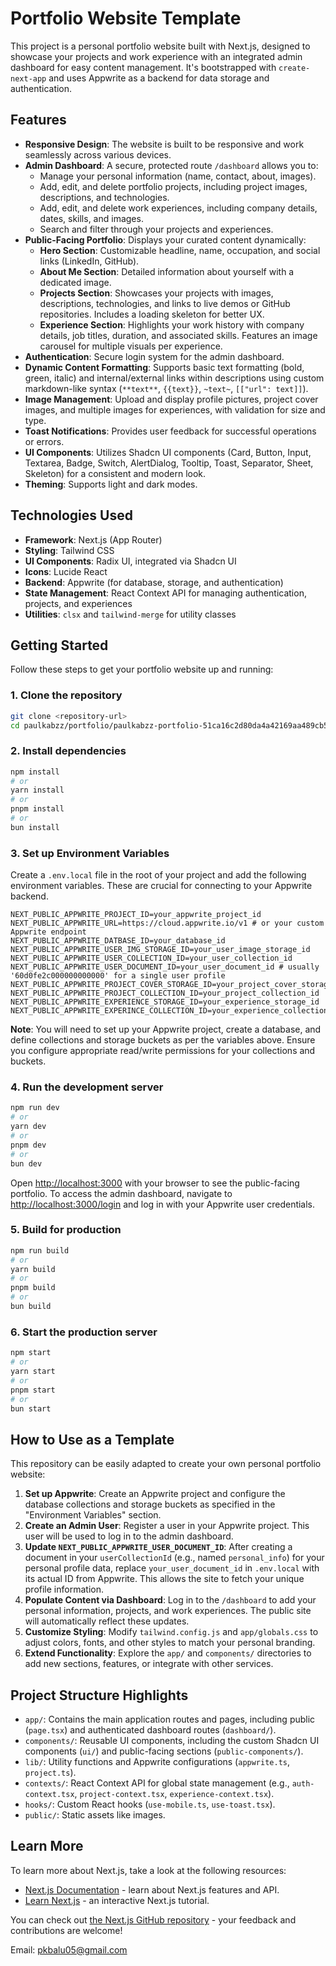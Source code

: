 # Portfolio Website Template

This project is a personal portfolio website built with Next.js, designed to showcase your projects and work experience with an integrated admin dashboard for easy content management. It's bootstrapped with `create-next-app` and uses Appwrite as a backend for data storage and authentication.

## Features

  * **Responsive Design**: The website is built to be responsive and work seamlessly across various devices.
  * **Admin Dashboard**: A secure, protected route `/dashboard` allows you to:
      * Manage your personal information (name, contact, about, images).
      * Add, edit, and delete portfolio projects, including project images, descriptions, and technologies.
      * Add, edit, and delete work experiences, including company details, dates, skills, and images.
      * Search and filter through your projects and experiences.
  * **Public-Facing Portfolio**: Displays your curated content dynamically:
      * **Hero Section**: Customizable headline, name, occupation, and social links (LinkedIn, GitHub).
      * **About Me Section**: Detailed information about yourself with a dedicated image.
      * **Projects Section**: Showcases your projects with images, descriptions, technologies, and links to live demos or GitHub repositories. Includes a loading skeleton for better UX.
      * **Experience Section**: Highlights your work history with company details, job titles, duration, and associated skills. Features an image carousel for multiple visuals per experience.
  * **Authentication**: Secure login system for the admin dashboard.
  * **Dynamic Content Formatting**: Supports basic text formatting (bold, green, italic) and internal/external links within descriptions using custom markdown-like syntax (`**text**`, `{{text}}`, `~text~`, `[["url": text]]`).
  * **Image Management**: Upload and display profile pictures, project cover images, and multiple images for experiences, with validation for size and type.
  * **Toast Notifications**: Provides user feedback for successful operations or errors.
  * **UI Components**: Utilizes Shadcn UI components (Card, Button, Input, Textarea, Badge, Switch, AlertDialog, Tooltip, Toast, Separator, Sheet, Skeleton) for a consistent and modern look.
  * **Theming**: Supports light and dark modes.

## Technologies Used

  * **Framework**: Next.js (App Router)
  * **Styling**: Tailwind CSS
  * **UI Components**: Radix UI, integrated via Shadcn UI
  * **Icons**: Lucide React
  * **Backend**: Appwrite (for database, storage, and authentication)
  * **State Management**: React Context API for managing authentication, projects, and experiences
  * **Utilities**: `clsx` and `tailwind-merge` for utility classes

## Getting Started

Follow these steps to get your portfolio website up and running:

### 1\. Clone the repository

```bash
git clone <repository-url>
cd paulkabzz/portfolio/paulkabzz-portfolio-51ca16c2d80da4a42169aa489cb5d522b8c60cb3
```

### 2\. Install dependencies

```bash
npm install
# or
yarn install
# or
pnpm install
# or
bun install
```

### 3\. Set up Environment Variables

Create a `.env.local` file in the root of your project and add the following environment variables. These are crucial for connecting to your Appwrite backend.

```
NEXT_PUBLIC_APPWRITE_PROJECT_ID=your_appwrite_project_id
NEXT_PUBLIC_APPWRITE_URL=https://cloud.appwrite.io/v1 # or your custom Appwrite endpoint
NEXT_PUBLIC_APPWRITE_DATBASE_ID=your_database_id
NEXT_PUBLIC_APPWRITE_USER_IMG_STORAGE_ID=your_user_image_storage_id
NEXT_PUBLIC_APPWRITE_USER_COLLECTION_ID=your_user_collection_id
NEXT_PUBLIC_APPWRITE_USER_DOCUMENT_ID=your_user_document_id # usually '60d0fe2c000000000000' for a single user profile
NEXT_PUBLIC_APPWRITE_PROJECT_COVER_STORAGE_ID=your_project_cover_storage_id
NEXT_PUBLIC_APPWRITE_PROJECT_COLLECTION_ID=your_project_collection_id
NEXT_PUBLIC_APPWRITE_EXPERIENCE_STORAGE_ID=your_experience_storage_id
NEXT_PUBLIC_APPWRITE_EXPERINCE_COLLECTION_ID=your_experience_collection_id
```

**Note**: You will need to set up your Appwrite project, create a database, and define collections and storage buckets as per the variables above. Ensure you configure appropriate read/write permissions for your collections and buckets.

### 4\. Run the development server

```bash
npm run dev
# or
yarn dev
# or
pnpm dev
# or
bun dev
```

Open [http://localhost:3000](https://www.google.com/search?q=http://localhost:3000) with your browser to see the public-facing portfolio.
To access the admin dashboard, navigate to [http://localhost:3000/login](https://www.google.com/search?q=http://localhost:3000/login) and log in with your Appwrite user credentials.

### 5\. Build for production

```bash
npm run build
# or
yarn build
# or
pnpm build
# or
bun build
```

### 6\. Start the production server

```bash
npm start
# or
yarn start
# or
pnpm start
# or
bun start
```

## How to Use as a Template

This repository can be easily adapted to create your own personal portfolio website:

1.  **Set up Appwrite**: Create an Appwrite project and configure the database collections and storage buckets as specified in the "Environment Variables" section.
2.  **Create an Admin User**: Register a user in your Appwrite project. This user will be used to log in to the admin dashboard.
3.  **Update `NEXT_PUBLIC_APPWRITE_USER_DOCUMENT_ID`**: After creating a document in your `userCollectionId` (e.g., named `personal_info`) for your personal profile data, replace `your_user_document_id` in `.env.local` with its actual ID from Appwrite. This allows the site to fetch your unique profile information.
4.  **Populate Content via Dashboard**: Log in to the `/dashboard` to add your personal information, projects, and work experiences. The public site will automatically reflect these updates.
5.  **Customize Styling**: Modify `tailwind.config.js` and `app/globals.css` to adjust colors, fonts, and other styles to match your personal branding.
6.  **Extend Functionality**: Explore the `app/` and `components/` directories to add new sections, features, or integrate with other services.

## Project Structure Highlights

  * `app/`: Contains the main application routes and pages, including public (`page.tsx`) and authenticated dashboard routes (`dashboard/`).
  * `components/`: Reusable UI components, including the custom Shadcn UI components (`ui/`) and public-facing sections (`public-components/`).
  * `lib/`: Utility functions and Appwrite configurations (`appwrite.ts`, `project.ts`).
  * `contexts/`: React Context API for global state management (e.g., `auth-context.tsx`, `project-context.tsx`, `experience-context.tsx`).
  * `hooks/`: Custom React hooks (`use-mobile.ts`, `use-toast.tsx`).
  * `public/`: Static assets like images.

## Learn More

To learn more about Next.js, take a look at the following resources:

  * [Next.js Documentation](https://nextjs.org/docs) - learn about Next.js features and API.
  * [Learn Next.js](https://nextjs.org/learn) - an interactive Next.js tutorial.

You can check out [the Next.js GitHub repository](https://github.com/vercel/next.js) - your feedback and contributions are welcome\!

Email: pkbalu05@gmail.com